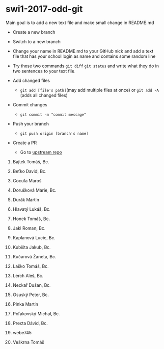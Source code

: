 # swi1-2017-odd-git

Main goal is to add a new text file and make small change in README.md

* Create a new branch 

* Switch to a new branch

* Change your name in README.md to your GitHub nick and add a text file that has your school login as name and contains some random line

* Try those two commands `git diff` `git status` and write what they do in two sentences to your text file. 

* Add changed files 

  * `git add [file's path]`(may add multiple files at once) or `git add -A` (adds all changed files)

* Commit changes

  * `git commit -m "commit message"`

* Push your branch

  * `git push origin [branch's name]`

* Create a PR

  * Go to [upstream repo](https://github.com/RoadToSoftwareFactory/swi1-2017-odd-git) 



1.	Bajtek Tomáš, Bc.


2.	Beťko David, Bc.


3.	Cocuľa Maroš


4.	Dorušková Marie, Bc.


5.	Durák Martin


6.	Hlavatý Lukáš, Bc.


7.	Honek Tomáš, Bc.


8.	Jakl Roman, Bc.


9.	Kaplanová Lucie, Bc.


10.	Kubišta Jakub, Bc.


11.	Kučarová Žaneta, Bc.


12.	Laško Tomáš, Bc.


13.	Lerch Aleš, Bc.


14.	Neckař Dušan, Bc.


15.	Osuský Peter, Bc.


16.	Pinka Martin


17.	Poľakovský Michal, Bc.


18.	Prexta Dávid, Bc.


19.	webe745


20.	Veškrna Tomáš

